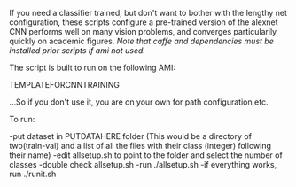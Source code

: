 If you need a classifier trained, but don't want to bother with the lengthy net configuration, these scripts configure a pre-trained version of the alexnet CNN performs well on many vision problems, and converges particularily quickly on academic figures. *Note that caffe and dependencies must be installed prior scripts if ami not used.*

The script is built to run on the following AMI:

TEMPLATEFORCNNTRAINING

...So if you don't use it, you are on your own for path configuration,etc.


To run:

-put dataset in PUTDATAHERE folder (This would be a directory of two(train-val) and a list of all the files with their class (integer) following their name)
-edit allsetup.sh to point to the folder and select the number of classes
-double check allsetup.sh
-run ./allsetup.sh
-if everything works, run ./runit.sh

